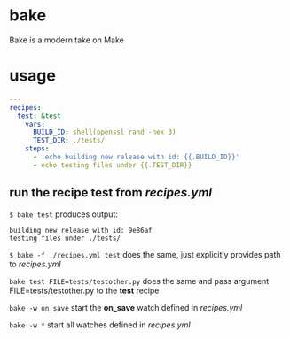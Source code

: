 # bake
Bake is a modern take on Make

# usage
```yaml
---
recipes:
  test: &test
    vars:
      BUILD_ID: shell(openssl rand -hex 3)
      TEST_DIR: ./tests/
    steps:
      - 'echo building new release with id: {{.BUILD_ID}}'
      - echo testing files under {{.TEST_DIR}}
```
## run the recipe **test** from *recipes.yml*
`$ bake test`
produces output:
```
building new release with id: 9e86af
testing files under ./tests/
```

`$ bake -f ./recipes.yml test`
does the same, just explicitly provides path to *recipes.yml*

`bake test FILE=tests/testother.py`
does the same and pass argument FILE=tests/testother.py to the **test** recipe

`bake -w on_save`
start the **on_save** watch defined in *recipes.yml*

`bake -w *`
start all watches defined in *recipes.yml*